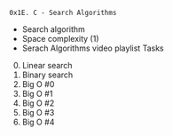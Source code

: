 	0x1E. C - Search Algorithms
- Search algorithm
- Space complexity (1)
- Serach Algorithms video playlist
	Tasks
0. Linear search
1. Binary search
2. Big O #0
3. Big O #1
4. Big O #2
5. Big O #3
6. Big O #4

